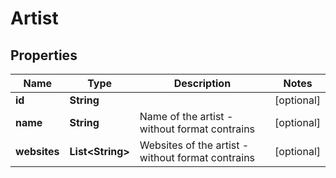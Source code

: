 
# Artist

## Properties
Name | Type | Description | Notes
------------ | ------------- | ------------- | -------------
**id** | **String** |  |  [optional]
**name** | **String** | Name of the artist - without format contrains |  [optional]
**websites** | **List&lt;String&gt;** | Websites of the artist - without format contrains |  [optional]



